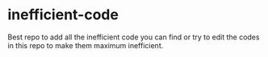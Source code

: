 # inefficient-code

Best repo to add all the inefficient code you can find or try to edit the codes in this repo to make them maximum inefficient.
